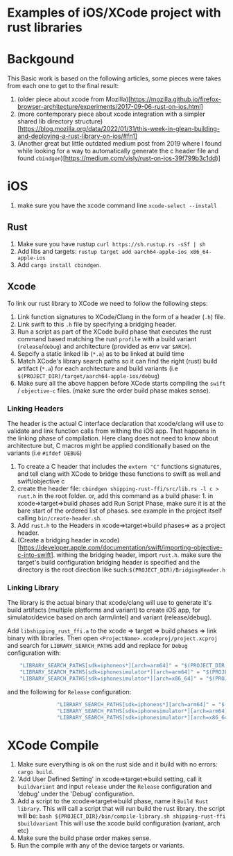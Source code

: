 
# Examples of iOS/XCode project with rust libraries

# Backgound
This Basic work is based on the following articles, some pieces were takes from each one to get to the final result:

1. (older piece about xcode from Mozilla)[https://mozilla.github.io/firefox-browser-architecture/experiments/2017-09-06-rust-on-ios.html]
2. (more contemporary piece about xcode integration with a simpler shared lib directory structure)[https://blog.mozilla.org/data/2022/01/31/this-week-in-glean-building-and-deploying-a-rust-library-on-ios/#fn1]
3. (Another great but little outdated medium post from 2019 where I found while looking for a way to automatically generate the c header file and found `cbindgen`)[https://medium.com/visly/rust-on-ios-39f799b3c1dd)]

# iOS

1. make sure you have the xcode command line `xcode-select --install`
   
## Rust

1. Make sure you have rustup `curl https://sh.rustup.rs -sSf | sh`
2. Add libs and targets: `rustup target add aarch64-apple-ios x86_64-apple-ios`
3. Add `cargo install cbindgen`.

## Xcode

To link our rust library to XCode we need to follow the following steps:

1. Link function signatures to XCode/Clang in the form of a header (`.h`) file.
2. Link swift to this `.h` file by specifying a bridging header. 
3. Run a script as part of the XCode build phase that executes the rust command based matching the rust `profile` with a build variant (`release`/`debug`) and architecture (provided as env var `$ARCH`).
4. Sepcify a static linked lib (`*.a`) as to be linked at build time
5. Match XCode's library search paths so it can find the right (rust) build artifact (`*.a`) for each architecture and build variants (i.e `$(PROJECT_DIR)/target/aarch64-apple-ios/debug`)
6. Make sure all the above happen before XCode starts compiling the `swift` / `objective-c` files. (make sure the order build phase makes sense).


### Linking Headers
The header is the actual C interface declaration that xcode/clang will use to validate and link function calls from withing the iOS app. That happens in the linking phase of compilation. Here clang does not need to know about architecture but, C macros might be applied conditionally based on the variants (i.e `#ifdef DEBUG`)

1. To create a C header that includes the `extern "C"` functions signatures, and tell clang with XCode to bridge these functions to swift as well.and swift/objective c 
2. create the header file: `cbindgen shipping-rust-ffi/src/lib.rs -l c > rust.h` in the root folder. or, add this command as a build phase: 1. in xcode=>target=>build phases add Run Script Phase, make sure it is at the bare start of the ordered list of phases. see example in the project itself calling `bin/create-header.sh`.
3. Add `rust.h` to the Headers in xcode=>target=>build phases=> as a project header.
4. (Create a bridging header in xcode)[https://developer.apple.com/documentation/swift/importing-objective-c-into-swift]. withing the bridging header, import `rust.h`. make sure the target's build configuration bridging header is specified and the directory is the root direction like such:`$(PROJECT_DIR)/BridgingHeader.h`

### Linking Library
The library is the actual binary that xcode/clang will use to generate it's build artifacts (multiple platforms and variant) to create iOS app, for simulator/device based on arch (arm/intel) and variant (release/debug).

Add `libshipping_rust_ffi.a` to the xcode => target => build phases => link binary with libraries. Then open `<ProjectName>.xcodeproj/project.xcproj` and search for `LIBRARY_SEARCH_PATHS` add and replace for `Debug` configuration with:
```javascript
    "LIBRARY_SEARCH_PATHS[sdk=iphoneos*][arch=arm64]" = "$(PROJECT_DIR)/target/aarch64-apple-ios/debug";
    "LIBRARY_SEARCH_PATHS[sdk=iphonesimulator*][arch=arm64]" = "$(PROJECT_DIR)/target/aarch64-apple-ios-sim/debug";
    "LIBRARY_SEARCH_PATHS[sdk=iphonesimulator*][arch=x86_64]" = "$(PROJECT_DIR)/target/x86_64-apple-ios/debug";
```
and the following for `Release` configuration:
```javascript
				"LIBRARY_SEARCH_PATHS[sdk=iphoneos*][arch=arm64]" = "$(PROJECT_DIR)/target/aarch64-apple-ios/release";
				"LIBRARY_SEARCH_PATHS[sdk=iphonesimulator*][arch=arm64]" = "$(PROJECT_DIR)/target/aarch64-apple-ios-sim/release";
				"LIBRARY_SEARCH_PATHS[sdk=iphonesimulator*][arch=x86_64]" = "$(PROJECT_DIR)/target/x86_64-apple-ios/release";
```

# XCode Compile
1. Make sure everything is ok on the rust side and it build with no errors: `cargo build`.
2. 'Add User Defined Setting' in xcode=>target=>build setting, call it `buildvariant` and input `release` under the `Release` configuration and 'debug' under the 'Debug' configuration.
3. Add a script to the xcode=>target=>build phase, name it `Build Rust library`. This will call a script that will run build the rust library. the script will be: `bash ${PROJECT_DIR}/bin/compile-library.sh shipping-rust-ffi $buildvariant` This will use the xcode build configuration (variant, arch etc)
4. Make sure the build phase order makes sense.
5. Run the compile with any of the device targets or variants.

